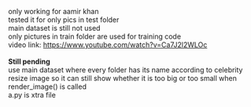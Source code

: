 only working for aamir khan</br>
tested it for only pics in test folder</br>
main dataset is still not used</br>
only pictures in train folder are used for training code</br>
video link:  https://www.youtube.com/watch?v=Ca7J2l2WLOc</br>
</br>
<b> Still pending</b> </br>
use main dataset where every folder has its name according to celebrity </br>
resize image so it can still show whether it is too big or too small when render_image() is called </br>
a.py is xtra file

